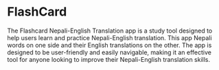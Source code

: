 # FlashCard
The Flashcard Nepali-English Translation app is a study tool designed to help users learn and practice Nepali-English translation. This app Nepali words on one side and their English translations on the other. The app is designed to be user-friendly and easily navigable, making it an effective tool for anyone looking to improve their Nepali-English translation skills.
